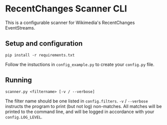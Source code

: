 # RecentChanges Scanner CLI

This is a configurable scanner for Wikimedia's RecentChanges
EventStreams.

## Setup and configuration

`pip install -r requirements.txt`

Follow the instuctions in `config_example.py` to create your `config.py`
file.

## Running

`scanner.py <filtername> [-v / --verbose]`

The filter name should be one listed in `config.filters`.  `-v` /
`--verbose` instructs the program to print (but not log) non-matches.
All matches will be printed to the command line, and will be logged in
accordance with your `config.LOG_LEVEL`.

